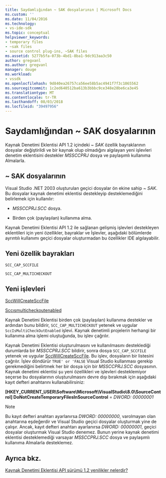 ```yaml
---
title: Saydamlığından ~ SAK dosyalarının | Microsoft Docs
ms.custom: ''
ms.date: 11/04/2016
ms.technology:
- vs-ide-sdk
ms.topic: conceptual
helpviewer_keywords:
- temporary files
- ~sak files
- source control plug-ins, ~SAK files
ms.assetid: 5277b5fa-073b-4bd1-8ba1-9dc913aa3c50
author: gregvanl
ms.author: gregvanl
manager: douge
ms.workload:
- vssdk
ms.openlocfilehash: 9d840ea26757ca56ee58b5ac4941f7f3c1065562
ms.sourcegitcommit: 1c2ed640512ba613b3bbbc9ce348e28be6ca3e45
ms.translationtype: MT
ms.contentlocale: tr-TR
ms.lasthandoff: 08/03/2018
ms.locfileid: "39497956"
---
```

# <a name="elimination-of-sak-files"></a>Saydamlığından ~ SAK dosyalarının
Kaynak Denetimi Eklentisi API 1.2 içindeki *~ SAK* özellik bayraklarının dosyalar değiştirildi ve bir kaynak olup olmadığını algılayan yeni işlevleri denetim eklentisini destekler *MSSCCPRJ* dosya ve paylaşımlı kullanıma Almalarla.  
  
## <a name="sak-files"></a>~ SAK dosyalarının  
Visual Studio .NET 2003 oluşturulan geçici dosyalar ön ekine sahip *~ SAK*. Bu dosyalar kaynak denetimi eklentisi destekleyip desteklemediğini belirlemek için kullanılır:  
  
- *MSSCCPRJ.SCC* dosya.  
  
- Birden çok (paylaşılan) kullanıma alma.  
    
Kaynak Denetimi Eklentisi API 1.2 ile sağlanan gelişmiş işlevleri destekleyen eklentileri için yeni özellikler, bayraklar ve İşlevler, aşağıdaki bölümlerde ayrıntılı kullanımı geçici dosyalar oluşturmadan bu özellikler IDE algılayabilir.  
  
## <a name="new-capability-flags"></a>Yeni özellik bayrakları  
 `SCC_CAP_SCCFILE`  
  
 `SCC_CAP_MULTICHECKOUT`  
  
## <a name="new-functions"></a>Yeni işlevleri  
 [SccWillCreateSccFile](../../extensibility/sccwillcreatesccfile-function.md)  
  
 [Sccısmulticheckoutenabled](../../extensibility/sccismulticheckoutenabled-function.md)  
  
 Kaynak Denetimi Eklentisi birden çok (paylaşılan) kullanıma destekler ve ardından bunu bildirir, `SCC_CAP_MULTICHECKOUT` yetenek ve uygular `SccIsMultiCheckOutEnabled` işlevi. Kaynak denetimli projelerin herhangi bir kullanıma alma işlemi oluştuğunda, bu işlev çağrılır.  
  
 Kaynak Denetimi Eklentisi oluşturulmasını ve kullanılmasını desteklediği durumlarda bir *MSSCCPRJ.SCC* bildirir, sonra dosya `SCC_CAP_SCCFILE` yetenek ve uygular [SccWillCreateSccFile](../../extensibility/sccwillcreatesccfile-function.md). Bu işlev, dosyaların bir listesini çağrılır. İşlev döndürür `TRUE' or 'FALSE` Visual Studio kullanması gerekip gerekmediğini belirtmek her bir dosya için bir *MSSCCPRJ.SCC* dosyasının. Kaynak denetimi eklentisi şu yeni özellikleri ve işlevleri desteklemiyor seçerse bu dosyalarının oluşturulmasını devre dışı bırakmak için aşağıdaki kayıt defteri anahtarını kullanabilirsiniz:  
  
 **[HKEY_CURRENT_USER\Software\Microsoft\VisualStudio\8.0\SourceControl] DoNotCreateTemporaryFilesInSourceControl** = *DWORD: 00000001*  
  
> [!NOTE]
>  Bu kayıt defteri anahtarı ayarlanırsa *DWORD: 00000000*, varolmayan olan anahtarına eşdeğerdir ve Visual Studio geçici dosyalar oluşturmak yine de çalışır. Ancak, kayıt defteri anahtarı ayarlanırsa *DWORD: 00000001*, geçici dosyalar oluşturmak Visual Studio denemez. Bunun yerine kaynak denetimi eklentisi desteklemediği varsayar *MSSCCPRJ.SCC* dosya ve paylaşımlı kullanıma Almalarla desteklemez.  
  
## <a name="see-also"></a>Ayrıca bkz.  
 [Kaynak Denetimi Eklentisi API sürümü 1.2 yenilikler nelerdir?](../../extensibility/internals/what-s-new-in-the-source-control-plug-in-api-version-1-2.md)